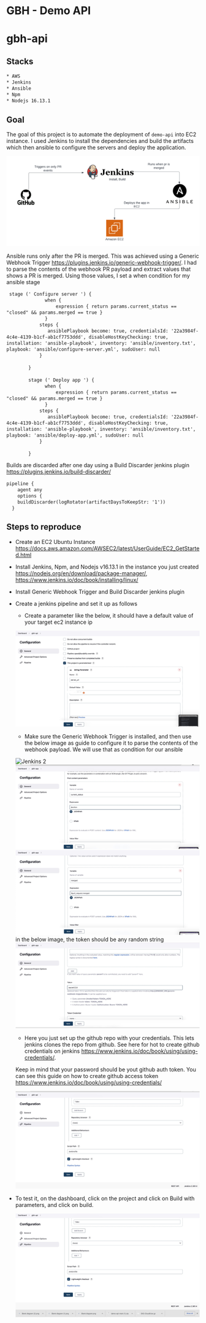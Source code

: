 # GBH - Demo API

# gbh-api

## Stacks 
    * AWS
    * Jenkins
    * Ansible
    * Npm
    * Nodejs 16.13.1


## Goal
The goal of this project is to automate the deployment of `demo-api` into EC2 instance. I used Jenkins to install the dependencies and build the artifacts which then ansible to configure the servers and deploy the application. 

![CI/CD Chart](./images/ci-cd.png?raw=true "ci-cd") 

Ansible runs only after the PR is merged. This was achieved using a Generic Webhook Trigger https://plugins.jenkins.io/generic-webhook-trigger/. I had to parse the contents of the webhook PR payload and extract values that shows a PR is merged. Using those values, I set a when condition for my ansible stage



```
 stage (' Configure server ') {
              when {
                  expression { return params.current_status == "closed" && params.merged == true }
              }
            steps {
               ansiblePlaybook become: true, credentialsId: '22a3984f-4c4e-4139-b1cf-ab1cf7753ddd', disableHostKeyChecking: true, installation: 'ansible-playbook', inventory: 'ansible/inventory.txt', playbook: 'ansible/configure-server.yml', sudoUser: null
            }

        }

        stage (' Deploy app ') {
              when {
                  expression { return params.current_status == "closed" && params.merged == true }
              }
            steps {
               ansiblePlaybook become: true, credentialsId: '22a3984f-4c4e-4139-b1cf-ab1cf7753ddd', disableHostKeyChecking: true, installation: 'ansible-playbook', inventory: 'ansible/inventory.txt', playbook: 'ansible/deploy-app.yml', sudoUser: null
            }

        }
```

Builds are discarded after one day using a Build Discarder jenkins plugin https://plugins.jenkins.io/build-discarder/

```
pipeline {
    agent any
    options {
    buildDiscarder(logRotator(artifactDaysToKeepStr: '1'))
  }

```

## Steps to reproduce
* Create an EC2 Ubuntu Instance https://docs.aws.amazon.com/AWSEC2/latest/UserGuide/EC2_GetStarted.html

* Install Jenkins, Npm, and Nodejs v16.13.1 in the instance you just created https://nodejs.org/en/download/package-manager/, https://www.jenkins.io/doc/book/installing/linux/

* Install Generic Webhook Trigger and Build Discarder jenkins plugin

* Create a jenkins pipeline and set it up as follows

    * Create a parameter like the below, it should have a default value of your target ec2 instance ip 

    ![Jenkins 1](./images/jen-1.jpg?raw=true "jenkins") 

    * Make sure the Generic Webhook Trigger is installed, and then use the below image as guide to configure it to parse the contents of the webhook payload. We will use that as condition for our ansible 

    ![Jenkins 2](./images/jen-2.jpg?raw=true "jenkins") 
    ![Jenkins 3](./images/jen-3.jpeg?raw=true "jenkins") 
    ![Jenkins 4](./images/jen-4.jpeg?raw=true "jenkins") 
    in the below image, the token should be any random string
    ![Jenkins 5](./images/jen-5.jpeg?raw=true "jenkins") 

    * Here you just set up the github repo with your credentials. This lets jenkins clones the repo from github. See here for hot to create github credentials on jenkins https://www.jenkins.io/doc/book/using/using-credentials/. 

    Keep in mind that your password should be yout github auth token. You can see this guide on how to create github access token https://www.jenkins.io/doc/book/using/using-credentials/

    ![Jenkins 6](./images/jen-6.jpeg?raw=true "jenkins") 

* To test it, on the dashboard, click on the project and click on Build with parameters, and click on build.

    ![Jenkins 7](./images/jen-7.jpeg?raw=true "jenkins") 







